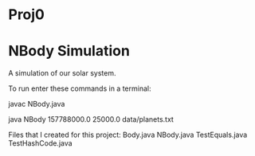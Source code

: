 # Proj0
# NBody Simulation

A simulation of our solar system. 

To run enter these commands in a terminal:

  javac NBody.java
  
  java NBody 157788000.0 25000.0 data/planets.txt


Files that I created for this project:
	Body.java
	NBody.java
	TestEquals.java
	TestHashCode.java
